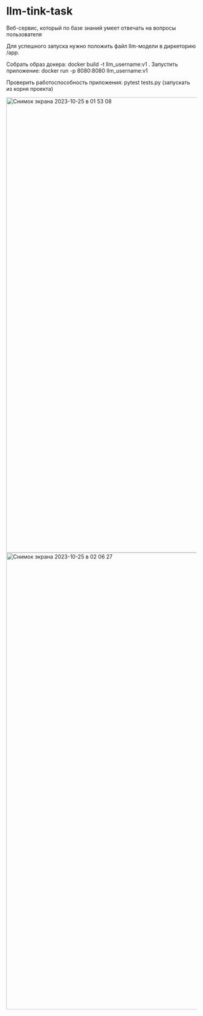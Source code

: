 # llm-tink-task
Веб-сервис, который по базе знаний умеет отвечать на вопросы пользователя

Для успешного запуска нужно положить файл llm-модели в диркеторию /app.

Собрать образ докера: docker build -t llm_username:v1 .
Запустить приложение: docker run -p 8080:8080 llm_username:v1

Проверить работоспособность приложения: pytest tests.py (запускать из корня проекта)

<img width="1204" alt="Снимок экрана 2023-10-25 в 01 53 08" src="https://github.com/k-berber/llm-tink-task/assets/62189074/e4e6cf98-a91d-49b4-90d4-1364e4820a35">

<img width="1208" alt="Снимок экрана 2023-10-25 в 02 06 27" src="https://github.com/k-berber/llm-tink-task/assets/62189074/2702db03-4fcb-41a8-a3eb-ae60b86f8bd6">


